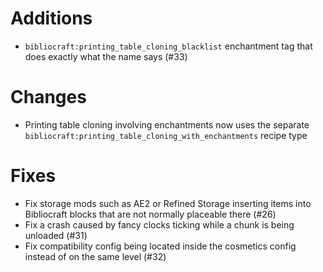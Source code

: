 # Additions

- `bibliocraft:printing_table_cloning_blacklist` enchantment tag that does exactly what the name says (#33)

# Changes

- Printing table cloning involving enchantments now uses the separate `bibliocraft:printing_table_cloning_with_enchantments` recipe type

# Fixes

- Fix storage mods such as AE2 or Refined Storage inserting items into Bibliocraft blocks that are not normally placeable there (#26)
- Fix a crash caused by fancy clocks ticking while a chunk is being unloaded (#31)
- Fix compatibility config being located inside the cosmetics config instead of on the same level (#32)

